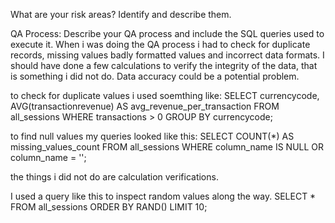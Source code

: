 What are your risk areas? Identify and describe them.



QA Process:
Describe your QA process and include the SQL queries used to execute it.
When i was doing the QA process i had to check for duplicate records, missing values
badly formatted values and incorrect data formats. I should have done a few calculations to verify the 
integrity of the data, that is something i did not do. Data accuracy could be a potential problem.

to check for duplicate values i used soemthing like:
SELECT currencycode, AVG(transactionrevenue) AS avg_revenue_per_transaction
FROM all_sessions
WHERE transactions > 0
GROUP BY currencycode;

to find null values my queries looked like this:
SELECT COUNT(*) AS missing_values_count
FROM all_sessions
WHERE column_name IS NULL OR column_name = '';

the things i did not do are calculation verifications.

I used a query like this to inspect random values along the way.
SELECT *
FROM all_sessions
ORDER BY RAND()
LIMIT 10;